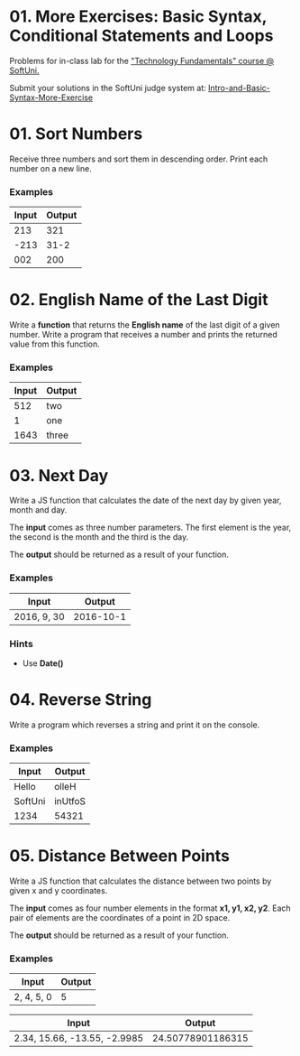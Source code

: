 

# 01. More Exercises: Basic Syntax, Conditional Statements and Loops

Problems for in-class lab for the [&quot;Technology Fundamentals&quot; course @ SoftUni.](https://softuni.bg/modules/57/tech-module-4-0)

Submit your solutions in the SoftUni judge system at: [Intro-and-Basic-Syntax-More-Exercise](https://judge.softuni.bg/Contests/1469/Intro-and-Basic-Syntax-More-Exercise)

# 01. Sort Numbers

Receive three numbers and sort them in descending order. Print each number on a new line.

### Examples

| **Input** | **Output** |
| --- | --- |
| 213 | 321 |
| -213 | 31-2 |
| 002 | 200 |

# 02. English Name of the Last Digit

Write a **function** that returns the **English name** of the last digit of a given number. Write a program that receives a number and prints the returned value from this function.

### Examples

| **Input** | **Output** |
| --- | --- |
| 512 | two |
| 1 | one |
| 1643 | three |

# 03. Next Day

Write a JS function that calculates the date of the next day by given year, month and day.

The **input** comes as three number parameters. The first element is the year, the second is the month and the third is the day.

The **output** should be returned as a result of your function.

### Examples

| **Input** | **Output** |
| --- | --- |
| 2016, 9, 30 | 2016-10-1 |

### Hints

- Use **Date()**

# 04. Reverse String

Write a program which reverses a string and print it on the console.

### Examples

| **Input** | **Output** |
| --- | --- |
| Hello | olleH |
| SoftUni | inUtfoS |
| 1234 | 54321 |

# 05. Distance Between Points

Write a JS function that calculates the distance between two points by given x and y coordinates.

The **input** comes as four number elements in the format **x1, y1, x2, y2**. Each pair of elements are the coordinates of a point in 2D space.

The **output** should be returned as a result of your function.

### Examples

| **Input** | **Output** |
| --- | --- |
| 2, 4, 5, 0 | 5 |

| **Input** | **Output** |
| --- | --- |
| 2.34, 15.66, -13.55, -2.9985 | 24.50778901186315 |


